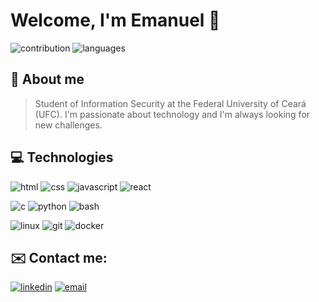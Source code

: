 # Welcome, I'm Emanuel 👋

![contribution](https://github-readme-stats.vercel.app/api?username=meiazero&show_icons=true&theme=dark&hide_rank=true&include_all_commits=true&count_private=true&hide=stars,issues&cache_seconds=43200)
![languages](https://github-readme-stats.vercel.app/api/top-langs/?username=meiazero&layout=compact&langs_count=6&theme=dark&cache_seconds=43200)


## 🚀 About me
> Student of Information Security at the Federal University of Ceará (UFC). I'm passionate about technology and I'm always looking for new challenges.
## 💻 Technologies

![html](https://img.shields.io/badge/-HTML-ff5722?logo=html5&logoColor=fff&style=for-the-badge)
![css](https://img.shields.io/badge/-CSS-2196f3?logo=css3&logoColor=fff&style=for-the-badge)
![javascript](https://img.shields.io/badge/-javaScript-ffeb3b?logo=javascript&logoColor=212529&style=for-the-badge)
![react](https://img.shields.io/badge/-React-212529?logo=react&logoColor=61dafb&style=for-the-badge)

![c](https://img.shields.io/badge/-212529?logo=c&logoColor=fff&style=for-the-badge)
![python](https://img.shields.io/badge/-Python-212529?logo=python&logoColor=336d9d&style=for-the-badge)
![bash](https://img.shields.io/badge/-Bash-212529?logo=gnu-bash&logoColor=fff&style=for-the-badge)


![linux](https://img.shields.io/badge/-Linux-212529?logo=linux&logoColor=fff&style=for-the-badge)
![git](https://img.shields.io/badge/-Git-212529?logo=git&logoColor=f05032&style=for-the-badge)
![docker](https://img.shields.io/badge/-Docker-212529?logo=docker&logoColor=2496ed&style=for-the-badge)


## ✉️ Contact me:
[![linkedin](https://img.shields.io/badge/-LinkedIn-0077b5?logo=linkedin&logoColor=fff&style=for-the-badge)](https://www.linkedin.com/in/emanuel-cruz/)
[![email](https://img.shields.io/badge/-Email-212529?logo=gmail&logoColor=fff&style=for-the-badge)](mailto:avilaemanueel@gmail.com)
